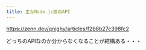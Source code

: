 ```yaml
---
title: 主なNode.js独自API
---
```


https://zenn.dev/qnighy/articles/f2b8b27c398fc2

どっちのAPIなのか分からなくなることが結構ある・・・
